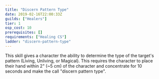 ```yaml
---
title: "Discern Pattern Type"
date: 2019-02-16T22:00:33Z
guilds: ["Healers"]
tier: 1
osp_cost: 10
prerequisites: []
requirements: ["Healing CS"]
ladder: "discern-pattern-type"
---
```

This skill gives a character the ability to determine the type of the target's pattern (Living, Unliving, or Magical). This requires the character to place their hand within 2" (~5 cm) of the character and concentrate for 10 seconds and make the call "discern pattern type".
